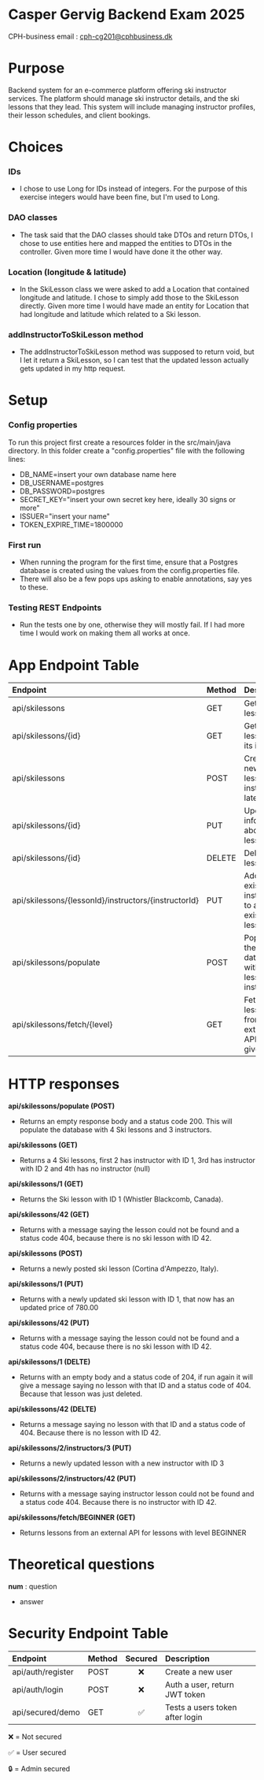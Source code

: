 # Casper Gervig Backend Exam 2025
CPH-business email : cph-cg201@cphbusiness.dk

# Purpose
Backend system for an e-commerce platform offering ski instructor services. The platform should manage ski instructor details, and the ski lessons that they lead. This system will include managing instructor profiles, their lesson schedules, and client bookings.

# Choices
### IDs
* I chose to use Long for IDs instead of integers. For the purpose of this exercise integers would have been fine, but I'm used to Long.
### DAO classes
* The task said that the DAO classes should take DTOs and return DTOs, I chose to use entities here and mapped the entities to DTOs in the controller. Given more time I would have done it the other way.
### Location (longitude & latitude)
* In the SkiLesson class we were asked to add a Location that contained longitude and latitude. I chose to simply add those to the SkiLesson directly. Given more time I would have made an entity for Location that had longitude and latitude which related to a Ski lesson.
### addInstructorToSkiLesson method
* The addInstructorToSkiLesson method was supposed to return void, but I let it return a SkiLesson, so I can test that the updated lesson actually gets updated in my http request.
# Setup

### Config properties

To run this project first create a resources folder in the src/main/java directory. In this folder create a "config.properties" file with the following lines:

* DB_NAME=insert your own database name here
* DB_USERNAME=postgres
* DB_PASSWORD=postgres
* SECRET_KEY="insert your own secret key here, ideally 30 signs or more"
* ISSUER="insert your name"
* TOKEN_EXPIRE_TIME=1800000

### First run

* When running the program for the first time, ensure that a Postgres database is created using the values from the config.properties file.
* There will also be a few pops ups asking to enable annotations, say yes to these.

### Testing REST Endpoints
* Run the tests one by one, otherwise they will mostly fail. If I had more time I would work on making them all works at once.

# App Endpoint Table

| Endpoint                                              | Method | Description                                             |
|:------------------------------------------------------|:-------|:--------------------------------------------------------|
| api/skilessons                                        | GET    | Get all ski lessons.                                    |
| api/skilessons/{id}                                   | GET    | Get a ski lesson by its id.                             |
| api/skilessons                                        | POST   | Create a new ski lesson. Add instructor later.          |
| api/skilessons/{id}                                   | PUT    | Update information about a ski lesson.                  |
| api/skilessons/{id}                                   | DELETE | Delete a ski lesson.                                    |
| api/skilessons/{lessonId}/instructors/{instructorId}	 | PUT    | Add an existing instructor to an existing ski lesson.   |
| api/skilessons/populate	                              | POST   | Populate the database with ski lessons and instructors. |
| api/skilessons/fetch/{level}	                         | GET    | Fetches lessons from an external API for a given level  |

# HTTP responses

**api/skilessons/populate (POST)**
- Returns an empty response body and a status code 200. This will populate the database with 4 Ski lessons and 3 instructors.

**api/skilessons (GET)**
- Returns a 4 Ski lessons, first 2 has instructor with ID 1, 3rd has instructor with ID 2 and 4th has no instructor (null)

**api/skilessons/1 (GET)**
- Returns the Ski lesson with ID 1 (Whistler Blackcomb, Canada).
  
**api/skilessons/42 (GET)**
- Returns with a message saying the lesson could not be found and a status code 404, because there is no ski lesson with ID 42.

**api/skilessons (POST)**
- Returns a newly posted ski lesson (Cortina d'Ampezzo, Italy).

**api/skilessons/1 (PUT)**
- Returns with a newly updated ski lesson with ID 1, that now has an updated price of 780.00

**api/skilessons/42 (PUT)**
- Returns with a message saying the lesson could not be found and a status code 404, because there is no ski lesson with ID 42.

**api/skilessons/1 (DELTE)**
- Returns with an empty body and a status code of 204, if run again it will give a message saying no lesson with that ID and a status code of 404. Because that lesson was just deleted.

**api/skilessons/42 (DELTE)**
- Returns a message saying no lesson with that ID and a status code of 404. Because there is no lesson with ID 42.

**api/skilessons/2/instructors/3 (PUT)**
- Returns a newly updated lesson with a new instructor with ID 3

**api/skilessons/2/instructors/42 (PUT)**
- Returns with a message saying instructor lesson could not be found and a status code 404. Because there is no instructor with ID 42.

**api/skilessons/fetch/BEGINNER (GET)**
- Returns lessons from an external API for lessons with level BEGINNER

# Theoretical questions
**num** : question 
* answer

# Security Endpoint Table

| Endpoint                         | Method | Secured      | Description                     |
|:---------------------------------|:-------|:------------:|:--------------------------------|
| api/auth/register                | POST   | ❌          | Create a new user               |
| api/auth/login                   | POST   | ❌          | Auth a user, return JWT token   |
| api/secured/demo                 | GET    | ✅          | Tests a users token after login |

❌ = Not secured

✅ = User secured

🔒 = Admin secured